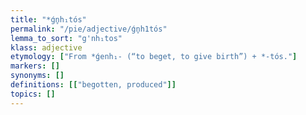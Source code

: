 ```yaml
---
title: "*ǵn̥h₁tós"
permalink: "/pie/adjective/ǵn̥h1tós"
lemma_to_sort: "g'nh₁tos"
klass: adjective
etymology: ["From *ǵenh₁- (“to beget, to give birth”) +‎ *-tós."]
markers: []
synonyms: []
definitions: [["begotten, produced"]]
topics: []
---
```


